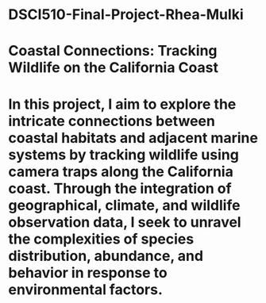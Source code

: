 # DSCI510-Final-Project-Rhea-Mulki
# Coastal Connections: Tracking Wildlife on the California Coast
# In this project, I aim to explore the intricate connections between coastal habitats and adjacent marine systems by tracking wildlife using camera traps along the California coast. Through the integration of geographical, climate, and wildlife observation data, I seek to unravel the complexities of species distribution, abundance, and behavior in response to environmental factors.

